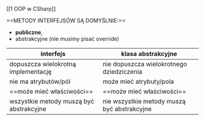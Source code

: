 [[1 OOP w CSharp]]

==METODY INTERFEJSÓW SĄ DOMYŚLNIE:==
- **publiczne**,
- abstrakcyjne (nie musimy pisać override)


interfejs | klasa abstrakcyjne
--- | ---
dopuszcza wielokrotną implementację | nie dopuszcza wielokrotnego dziedziczenia
nie ma atrybutów/pól | może mieć atrybuty/pola
==może mieć właściwości== | ==może mieć właściwości==
wszystkie metody muszą być abstrakcyjne  | nie wszystkie metody muszą być abstrakcyjne















